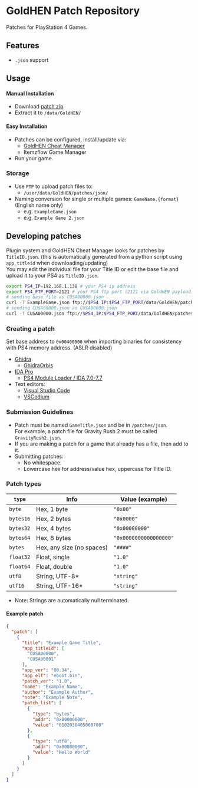 # GoldHEN Patch Repository
Patches for PlayStation 4 Games.

## Features
* `.json` support

## Usage

#### Manual Installation
- Download [patch zip](https://github.com/GoldHEN/GoldHEN_Patch_Repository/raw/gh-pages/patch1.zip)
- Extract it to `/data/GoldHEN/`

#### Easy Installation
- Patches can be configured, install/update via:
  - [GoldHEN Cheat Manager](https://github.com/GoldHEN/GoldHEN_Cheat_Manager/releases/latest)
  - Itemzflow Game Manager
- Run your game.

### Storage
* Use `FTP` to upload patch files to:
  * `/user/data/GoldHEN/patches/json/`
* Naming conversion for single or multiple games: `GameName.{format}` (English name only)
  * e.g. `ExampleGame.json`
  * e.g. `Example Game 2.json`

## Developing patches

Plugin system and GoldHEN Cheat Manager looks for patches by `TitleID.json`. (this is automatically generated from a python script using `app_titleid` when downloading/updating)
<br>You may edit the individual file for your Title ID or edit the base file and upload it to your PS4 as `TitleID.json`.

```bash
export PS4_IP=192.168.1.138 # your PS4 ip address
export PS4_FTP_PORT=2121 # your PS4 ftp port (2121 via GoldHEN payload)
# sending base file as CUSA00000.json
curl -T ExampleGame.json ftp://$PS4_IP:$PS4_FTP_PORT/data/GoldHEN/patches/json/CUSA00000.json
# sending CUSA00000.json as CUSA00000.json
curl -T CUSA00000.json ftp://$PS4_IP:$PS4_FTP_PORT/data/GoldHEN/patches/json/CUSA00000.json
```

### Creating a patch

Set base address to `0x00400000` when importing binaries for consistency with PS4 memory address. (ASLR disabled)
* [Ghidra](https://ghidra-sre.org/)
  * [GhidraOrbis](https://github.com/astrelsky/GhidraOrbis/releases/latest)
* [IDA Pro](https://hex-rays.com/ida-pro/)
  * [PS4 Module Loader / IDA 7.0-7.7](https://github.com/SocraticBliss/ps4_module_loader/releases/latest)
* Text editors:
  * [Visual Studio Code](https://code.visualstudio.com/)
  * [VSCodium](https://vscodium.com/)

### Submission Guidelines
* Patch must be named `GameTitle.json` and be in `/patches/json`.
<br>For example, a patch file for Gravity Rush 2 must be called `GravityRush2.json`.
* If you are making a patch for a game that already has a file, then add to it.
* Submitting patches:
  * No whitespace.
  * Lowercase hex for address/value hex, uppercase for Title ID.

### Patch types

| `type`    | Info                      | Value (example)        |
|-----------|---------------------------|------------------------|
| `byte`    | Hex, 1 byte               | `"0x00"`               |
| `bytes16` | Hex, 2 bytes              | `"0x0000"`             |
| `bytes32` | Hex, 4 bytes              | `"0x00000000"`         |
| `bytes64` | Hex, 8 bytes              | `"0x0000000000000000"` |
| `bytes`   | Hex, any size (no spaces) | `"####"`               |
| `float32` | Float, single             | `"1.0"`                |
| `float64` | Float, double             | `"1.0"`                |
| `utf8`    | String, UTF-8*            | `"string"`             |
| `utf16`   | String, UTF-16*           | `"string"`             |

* Note: Strings are automatically null terminated.

#### Example patch

```json
{
  "patch": [
    {
      "title": "Example Game Title",
      "app_titleid": [
        "CUSA00000",
        "CUSA00001"
      ],
      "app_ver": "00.34",
      "app_elf": "eboot.bin",
      "patch_ver": "1.0",
      "name": "Example Name",
      "author": "Example Author",
      "note": "Example Note",
      "patch_list": [
        {
          "type": "bytes",
          "addr": "0x00000000",
          "value": "0102030405060708"
        },
        {
          "type": "utf8",
          "addr": "0x00000000",
          "value": "Hello World"
        }
      ]
    }
  ]
}
```

